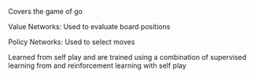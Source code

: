 Covers the game of go

Value Networks: Used to evaluate board positions

Policy Networks: Used to select moves

Learned from self play and are trained using a combination of supervised learning from and reinforcement learning with self play